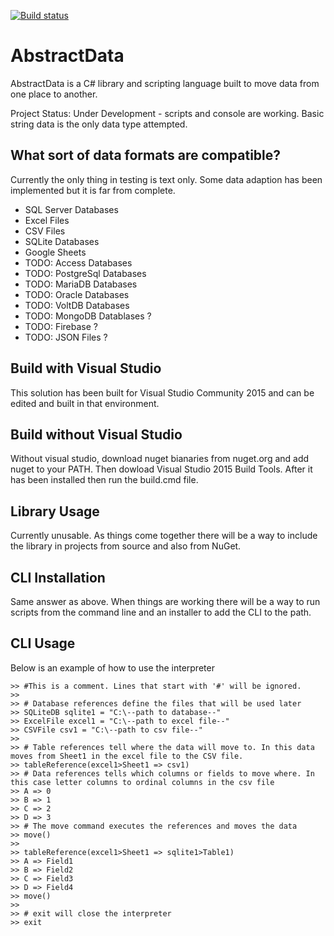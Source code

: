[![Build status](https://ci.appveyor.com/api/projects/status/0ws893ovb4pv6v3f?svg=true)](https://ci.appveyor.com/project/BenBrougher/abstractdata)

# AbstractData
AbstractData is a C# library and scripting language built to move data from one place to another.

Project Status: Under Development - scripts and console are working. Basic string data is the only data type attempted. 

## What sort of data formats are compatible?
Currently the only thing in testing is text only. Some data adaption has been implemented but it is far from complete.
- SQL Server Databases  
- Excel Files  
- CSV Files  
- SQLite Databases  
- Google Sheets  
- TODO: Access Databases  
- TODO: PostgreSql Databases  
- TODO: MariaDB Databases  
- TODO: Oracle Databases  
- TODO: VoltDB Databases  
- TODO: MongoDB Datablases ?  
- TODO: Firebase ?
- TODO: JSON Files ?  

## Build with Visual Studio
This solution has been built for Visual Studio Community 2015 and can be edited and built in that environment.

## Build without Visual Studio
Without visual studio, download nuget bianaries from nuget.org and add nuget to your PATH. Then dowload Visual Studio 2015 Build Tools. After it has been installed then run the build.cmd file.

## Library Usage
Currently unusable. As things come together there will be a way to include the library in projects from source and also from NuGet.

## CLI Installation
Same answer as above. When things are working there will be a way to run scripts from the command line and an installer to add the CLI to the path.

## CLI Usage
Below is an example of how to use the interpreter

<pre><code>>> #This is a comment. Lines that start with '#' will be ignored.
>> 
>> # Database references define the files that will be used later
>> SQLiteDB sqlite1 = "C:\--path to database--"
>> ExcelFile excel1 = "C:\--path to excel file--"
>> CSVFile csv1 = "C:\--path to csv file--"
>>
>> # Table references tell where the data will move to. In this data moves from Sheet1 in the excel file to the CSV file.
>> tableReference(excel1>Sheet1 => csv1)
>> # Data references tells which columns or fields to move where. In this case letter columns to ordinal columns in the csv file
>> A => 0
>> B => 1
>> C => 2
>> D => 3
>> # The move command executes the references and moves the data
>> move()
>>
>> tableReference(excel1>Sheet1 => sqlite1>Table1)
>> A => Field1
>> B => Field2
>> C => Field3
>> D => Field4
>> move()
>>
>> # exit will close the interpreter
>> exit
</code></pre>
